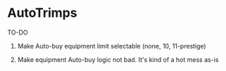 # AutoTrimps  
TO-DO

1) Make Auto-buy equipment limit selectable (none, 10, 11-prestige)

2) Make equipment Auto-buy logic not bad. It's kind of a hot mess as-is
